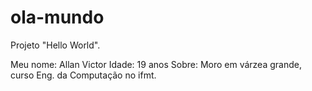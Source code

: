 # ola-mundo
Projeto "Hello World".

Meu nome: Allan Victor 
Idade: 19 anos
Sobre: Moro em várzea grande, curso Eng. da Computação no ifmt.
